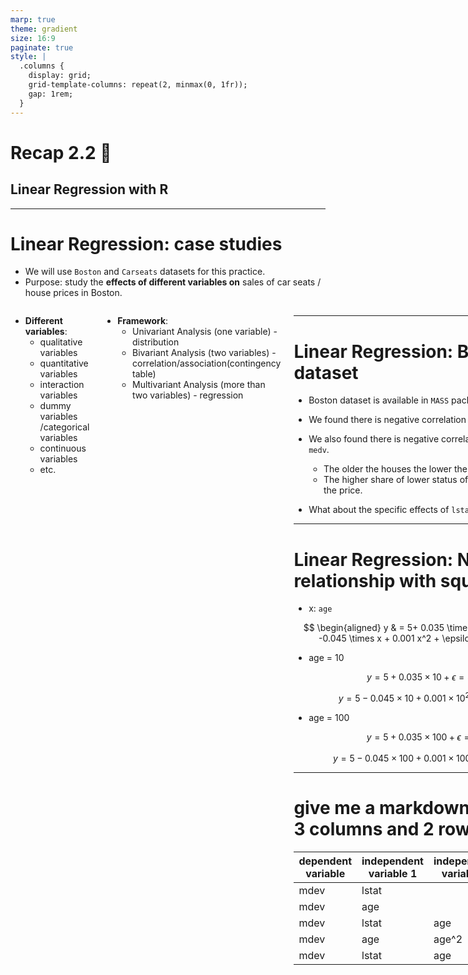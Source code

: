 ```yaml
---
marp: true
theme: gradient
size: 16:9
paginate: true
style: |
  .columns {
    display: grid;
    grid-template-columns: repeat(2, minmax(0, 1fr));
    gap: 1rem;
  }
---
```



# Recap 2.2 :butterfly:

## Linear Regression with R


---

# Linear Regression: case studies

- We will use `Boston` and `Carseats` datasets for this practice.
- Purpose: study the __effects of different variables on__ sales of car seats / house prices in Boston.

<div class="columns">
<div>

- __Different variables__:
    - qualitative variables
    - quantitative variables
    - interaction variables
    - dummy variables /categorical variables
    - continuous variables
    - etc.
</div>
<div>

- __Framework__:
    - Univariant Analysis (one variable) - distribution
    - Bivariant Analysis (two variables) - correlation/association(contingency table)
    - Multivariant Analysis (more than two variables) - regression
</div>
<div>


---

# Linear Regression: Boston dataset

- Boston dataset is available in `MASS` package.
- We found there is negative correlation between `lstat` and `medv`.
- We also found there is negative correlation between `age` and `medv`.
  - The older the houses the lower the price.
  - The higher share of lower status of the population the lower the price.

- What about the specific effects of `lstat` and `age` on `medv`?


---

# Linear Regression: Nonlinear relationship with squared term

- x: `age`

$$
\begin{aligned}
y & = 5+  0.035 \times x  + \epsilon \\ 
y & = 5  -0.045  \times x + 0.001 x^2 + \epsilon
\end{aligned}
$$


- age = 10

$$
y = 5 + 0.035 \times 10 + \epsilon = 5.35 + \epsilon
$$

$$
y = 5 - 0.045 \times 10 + 0.001 \times 10^2 + \epsilon = 4.55 + \epsilon
$$

- age = 100

$$
y = 5 + 0.035 \times 100 + \epsilon = 8.5 + \epsilon
$$

$$
y = 5 - 0.045 \times 100 + 0.001 \times 100^2 + \epsilon = 0.55 + \epsilon
$$


---

# give me a markdown table with 3 columns and 2 rows


| dependent variable | independent variable 1 | independent variable2 | independent variable3 |
|---|---|---|---|
| mdev | lstat |  | |
| mdev | age |  | |
| mdev | lstat | age | |
| mdev | age | age^2 | |
| mdev | lstat | age | age^2 |

